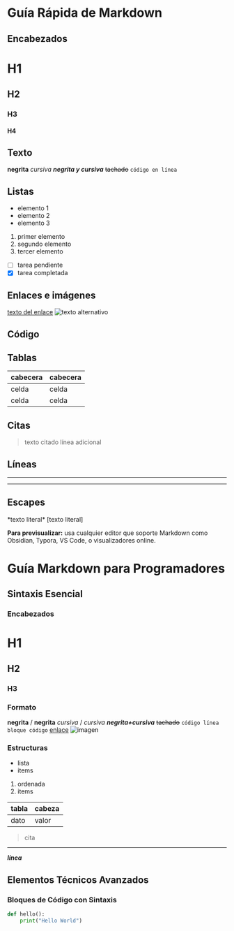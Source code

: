 # Guía Rápida de Markdown

## Encabezados

# H1

## H2

### H3

#### H4

## Texto

**negrita**
_cursiva_
**_negrita y cursiva_**
~~tachado~~
`código en línea`

## Listas

- elemento 1
- elemento 2
- elemento 3

1. primer elemento
2. segundo elemento
3. tercer elemento

- [ ] tarea pendiente
- [x] tarea completada

## Enlaces e imágenes

[texto del enlace](url)
![texto alternativo](url-imagen)

## Código

## Tablas

| cabecera | cabecera |
| -------- | -------- |
| celda    | celda    |
| celda    | celda    |

## Citas

> texto citado
> línea adicional

## Líneas

---

---

## Escapes

\*texto literal\*
\[texto literal\]

**Para previsualizar:** usa cualquier editor que soporte Markdown como Obsidian, Typora, VS Code, o visualizadores online.

# Guía Markdown para Programadores

## Sintaxis Esencial

### Encabezados

# H1

## H2

### H3

### Formato

**negrita** / **negrita**
_cursiva_ / _cursiva_
**_negrita+cursiva_**
~~tachado~~
`código línea`
`bloque código`
[enlace](url)
![imagen](src)

### Estructuras

- lista
- items

1. ordenada
2. items

| tabla | cabeza |
| ----- | ------ |
| dato  | valor  |

> cita

---

**_línea_**

## Elementos Técnicos Avanzados

### Bloques de Código con Sintaxis

```python
def hello():
    print("Hello World")
```
